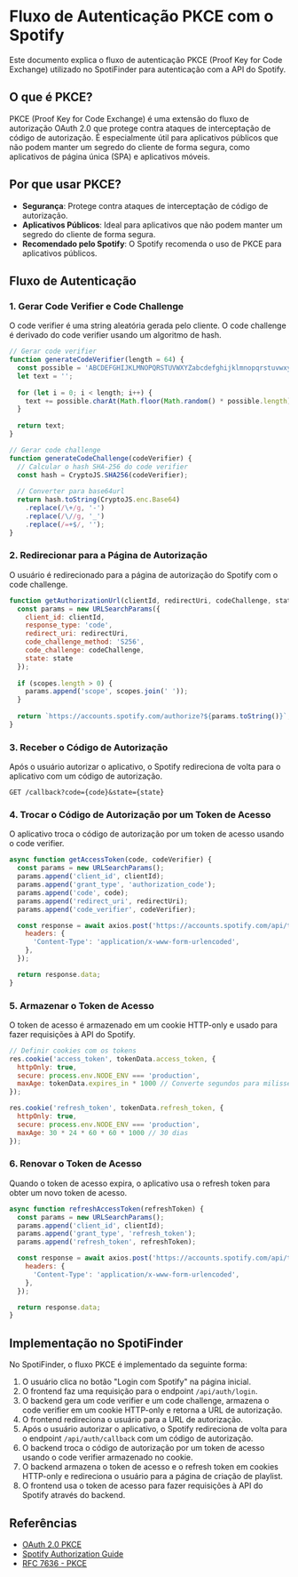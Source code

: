 # Fluxo de Autenticação PKCE com o Spotify

Este documento explica o fluxo de autenticação PKCE (Proof Key for Code Exchange) utilizado no SpotiFinder para autenticação com a API do Spotify.

## O que é PKCE?

PKCE (Proof Key for Code Exchange) é uma extensão do fluxo de autorização OAuth 2.0 que protege contra ataques de interceptação de código de autorização. É especialmente útil para aplicativos públicos que não podem manter um segredo do cliente de forma segura, como aplicativos de página única (SPA) e aplicativos móveis.

## Por que usar PKCE?

- **Segurança**: Protege contra ataques de interceptação de código de autorização.
- **Aplicativos Públicos**: Ideal para aplicativos que não podem manter um segredo do cliente de forma segura.
- **Recomendado pelo Spotify**: O Spotify recomenda o uso de PKCE para aplicativos públicos.

## Fluxo de Autenticação

### 1. Gerar Code Verifier e Code Challenge

O code verifier é uma string aleatória gerada pelo cliente. O code challenge é derivado do code verifier usando um algoritmo de hash.

```javascript
// Gerar code verifier
function generateCodeVerifier(length = 64) {
  const possible = 'ABCDEFGHIJKLMNOPQRSTUVWXYZabcdefghijklmnopqrstuvwxyz0123456789-._~';
  let text = '';
  
  for (let i = 0; i < length; i++) {
    text += possible.charAt(Math.floor(Math.random() * possible.length));
  }
  
  return text;
}

// Gerar code challenge
function generateCodeChallenge(codeVerifier) {
  // Calcular o hash SHA-256 do code verifier
  const hash = CryptoJS.SHA256(codeVerifier);
  
  // Converter para base64url
  return hash.toString(CryptoJS.enc.Base64)
    .replace(/\+/g, '-')
    .replace(/\//g, '_')
    .replace(/=+$/, '');
}
```

### 2. Redirecionar para a Página de Autorização

O usuário é redirecionado para a página de autorização do Spotify com o code challenge.

```javascript
function getAuthorizationUrl(clientId, redirectUri, codeChallenge, state, scopes = []) {
  const params = new URLSearchParams({
    client_id: clientId,
    response_type: 'code',
    redirect_uri: redirectUri,
    code_challenge_method: 'S256',
    code_challenge: codeChallenge,
    state: state
  });
  
  if (scopes.length > 0) {
    params.append('scope', scopes.join(' '));
  }
  
  return `https://accounts.spotify.com/authorize?${params.toString()}`;
}
```

### 3. Receber o Código de Autorização

Após o usuário autorizar o aplicativo, o Spotify redireciona de volta para o aplicativo com um código de autorização.

```
GET /callback?code={code}&state={state}
```

### 4. Trocar o Código de Autorização por um Token de Acesso

O aplicativo troca o código de autorização por um token de acesso usando o code verifier.

```javascript
async function getAccessToken(code, codeVerifier) {
  const params = new URLSearchParams();
  params.append('client_id', clientId);
  params.append('grant_type', 'authorization_code');
  params.append('code', code);
  params.append('redirect_uri', redirectUri);
  params.append('code_verifier', codeVerifier);

  const response = await axios.post('https://accounts.spotify.com/api/token', params, {
    headers: {
      'Content-Type': 'application/x-www-form-urlencoded',
    },
  });

  return response.data;
}
```

### 5. Armazenar o Token de Acesso

O token de acesso é armazenado em um cookie HTTP-only e usado para fazer requisições à API do Spotify.

```javascript
// Definir cookies com os tokens
res.cookie('access_token', tokenData.access_token, {
  httpOnly: true,
  secure: process.env.NODE_ENV === 'production',
  maxAge: tokenData.expires_in * 1000 // Converte segundos para milissegundos
});

res.cookie('refresh_token', tokenData.refresh_token, {
  httpOnly: true,
  secure: process.env.NODE_ENV === 'production',
  maxAge: 30 * 24 * 60 * 60 * 1000 // 30 dias
});
```

### 6. Renovar o Token de Acesso

Quando o token de acesso expira, o aplicativo usa o refresh token para obter um novo token de acesso.

```javascript
async function refreshAccessToken(refreshToken) {
  const params = new URLSearchParams();
  params.append('client_id', clientId);
  params.append('grant_type', 'refresh_token');
  params.append('refresh_token', refreshToken);

  const response = await axios.post('https://accounts.spotify.com/api/token', params, {
    headers: {
      'Content-Type': 'application/x-www-form-urlencoded',
    },
  });

  return response.data;
}
```

## Implementação no SpotiFinder

No SpotiFinder, o fluxo PKCE é implementado da seguinte forma:

1. O usuário clica no botão "Login com Spotify" na página inicial.
2. O frontend faz uma requisição para o endpoint `/api/auth/login`.
3. O backend gera um code verifier e um code challenge, armazena o code verifier em um cookie HTTP-only e retorna a URL de autorização.
4. O frontend redireciona o usuário para a URL de autorização.
5. Após o usuário autorizar o aplicativo, o Spotify redireciona de volta para o endpoint `/api/auth/callback` com um código de autorização.
6. O backend troca o código de autorização por um token de acesso usando o code verifier armazenado no cookie.
7. O backend armazena o token de acesso e o refresh token em cookies HTTP-only e redireciona o usuário para a página de criação de playlist.
8. O frontend usa o token de acesso para fazer requisições à API do Spotify através do backend.

## Referências

- [OAuth 2.0 PKCE](https://oauth.net/2/pkce/)
- [Spotify Authorization Guide](https://developer.spotify.com/documentation/general/guides/authorization-guide/)
- [RFC 7636 - PKCE](https://tools.ietf.org/html/rfc7636) 